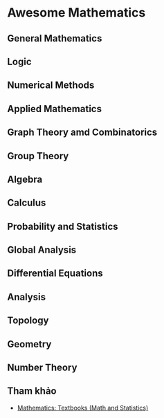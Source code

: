 # Awesome Mathematics

## General Mathematics

## Logic

## Numerical Methods

## Applied Mathematics

## Graph Theory amd Combinatorics

## Group Theory

## Algebra

## Calculus

## Probability and Statistics

## Global Analysis

## Differential Equations

## Analysis

## Topology

## Geometry

## Number Theory

## Tham khảo
* [Mathematics: Textbooks (Math and Statistics)](https://libguides.mit.edu/c.php?g=176079&p=1159723)

